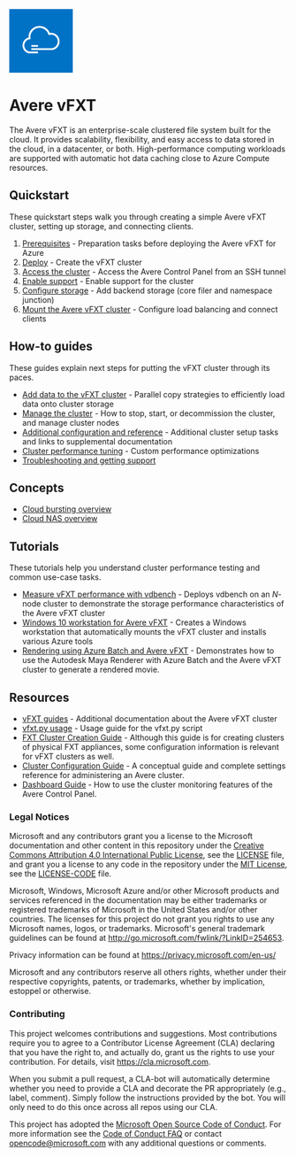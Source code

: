 <img src="docs/images/avere_vfxt.png">

# Avere vFXT  

The Avere vFXT is an enterprise-scale clustered file system built for the cloud. It provides scalability, flexibility, and easy access to data stored in the cloud, in a datacenter, or both. High-performance computing workloads are supported with automatic hot data caching close to Azure Compute resources. 

## Quickstart

These quickstart steps walk you through creating a simple Avere vFXT cluster, setting up storage, and connecting clients.

  1. [Prerequisites](docs/prereqs.md) - Preparation tasks before deploying the Avere vFXT for Azure
  2. [Deploy](docs/jumpstart_deploy.md) - Create the vFXT cluster
  3. [Access the cluster](docs/access_cluster.md) - Access the Avere Control Panel from an SSH tunnel
  4. [Enable support](docs/enable_support.md) - Enable support for the cluster
  5. [Configure storage](docs/configure_storage.md) - Add backend storage (core filer and namespace junction)
  6. [Mount the Avere vFXT cluster](docs/mount_clients.md) - Configure load balancing and connect clients
  
## How-to guides

These guides explain next steps for putting the vFXT cluster through its paces. 

  * [Add data to the vFXT cluster](docs/getting_data_onto_vfxt.md) - Parallel copy strategies to efficiently load data onto cluster storage
  * [Manage the cluster](docs/start_stop_vfxt-py.md) - How to stop, start, or decommission the cluster, and manage cluster nodes
  * [Additional configuration and reference](docs/additional_config.md) - Additional cluster setup tasks and links to supplemental documentation 
  * [Cluster performance tuning](docs/tuning.md) - Custom performance optimizations
  * [Troubleshooting and getting support](docs/engage_support.md)

## Concepts

  * [Cloud bursting overview](/docs/cloud_bursting.md)
  * [Cloud NAS overview](/docs/cloud_nas.md)

## Tutorials

These tutorials help you understand cluster performance testing and common use-case tasks.

  * [Measure vFXT performance with vdbench](docs/vdbench.md) - Deploys vdbench on an *N*-node cluster to demonstrate the storage performance characteristics of the Avere vFXT cluster
  * [Windows 10 workstation for Avere vFXT](docs/windows_10_avere_vfxt_mounted_workstation.md) - Creates a Windows workstation that automatically mounts the vFXT cluster and installs various Azure tools
  * [Rendering using Azure Batch and Avere vFXT](docs/maya_azure_batch_avere_vfxt_demo.md) - Demonstrates how to use the Autodesk Maya Renderer with Azure Batch and the Avere vFXT cluster to generate a rendered movie.

## Resources
  * [vFXT guides](http://library.averesystems.com/#vfxt) - Additional documentation about the Avere vFXT cluster
  * [vfxt.py usage](http://library.averesystems.com/#vfxt) - Usage guide for the vfxt.py script  
  * [FXT Cluster Creation Guide](http://library.averesystems.com/#fxt_cluster) - Although this guide is for creating clusters of physical FXT appliances, some configuration information is relevant for vFXT clusters as well. 
  * [Cluster Configuration Guide](http://library.averesystems.com/#operations) - A conceptual guide and complete settings reference for administering an Avere cluster. 
  * [Dashboard Guide](http://library.averesystems.com/#operations) - How to use the cluster monitoring features of the Avere Control Panel.

### Legal Notices

Microsoft and any contributors grant you a license to the Microsoft documentation and other content
in this repository under the [Creative Commons Attribution 4.0 International Public License](https://creativecommons.org/licenses/by/4.0/legalcode),
see the [LICENSE](LICENSE) file, and grant you a license to any code in the repository under the [MIT License](https://opensource.org/licenses/MIT), see the
[LICENSE-CODE](LICENSE-CODE) file.

Microsoft, Windows, Microsoft Azure and/or other Microsoft products and services referenced in the documentation
may be either trademarks or registered trademarks of Microsoft in the United States and/or other countries.
The licenses for this project do not grant you rights to use any Microsoft names, logos, or trademarks.
Microsoft's general trademark guidelines can be found at http://go.microsoft.com/fwlink/?LinkID=254653.

Privacy information can be found at https://privacy.microsoft.com/en-us/

Microsoft and any contributors reserve all others rights, whether under their respective copyrights, patents,
or trademarks, whether by implication, estoppel or otherwise.

### Contributing

This project welcomes contributions and suggestions.  Most contributions require you to agree to a
Contributor License Agreement (CLA) declaring that you have the right to, and actually do, grant us
the rights to use your contribution. For details, visit https://cla.microsoft.com.

When you submit a pull request, a CLA-bot will automatically determine whether you need to provide
a CLA and decorate the PR appropriately (e.g., label, comment). Simply follow the instructions
provided by the bot. You will only need to do this once across all repos using our CLA.

This project has adopted the [Microsoft Open Source Code of Conduct](https://opensource.microsoft.com/codeofconduct/).
For more information see the [Code of Conduct FAQ](https://opensource.microsoft.com/codeofconduct/faq/) or
contact [opencode@microsoft.com](mailto:opencode@microsoft.com) with any additional questions or comments.
